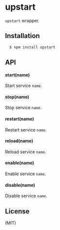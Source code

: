 
# upstart

  `upstart` wrapper.

## Installation

```bash
  $ npm install upstart
```

## API

#### start(name)

  Start service `name`.

#### stop(name)

  Stop service `name`.

#### restart(name)

  Restart service `name`.

#### reload(name)

  Reload service `name`.

#### enable(name)

  Enable service `name`.

#### disable(name)

  Disable service `name`.

## License

(MIT)
